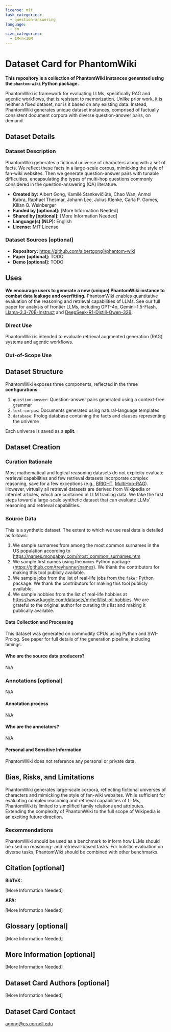 ```yaml
---
license: mit
task_categories:
  - question-answering
language:
  - en
size_categories:
  - 1M<n<10M
---
```


# Dataset Card for PhantomWiki

**This repository is a collection of PhantomWiki instances generated using the `phantom-wiki` Python package.**

PhantomWiki is framework for evaluating LLMs, specifically RAG and agentic workflows, that is resistant to memorization.
Unlike prior work, it is neither a fixed dataset, nor is it based on any existing data.
Instead, PhantomWiki generates unique dataset instances, comprised of factually consistent document corpora with diverse question-answer pairs, on demand.

## Dataset Details

### Dataset Description

PhantomWiki generates a fictional universe of characters along with a set of facts.
We reflect these facts in a large-scale corpus, mimicking the style of fan-wiki websites.
Then we generate question-answer pairs with tunable difficulties, encapsulating the types of multi-hop questions commonly considered in the question-answering (QA) literature.

- **Created by:** Albert Gong, Kamilė Stankevičiūtė, Chao Wan, Anmol Kabra, Raphael Thesmar, Johann Lee, Julius Klenke, Carla P. Gomes, Kilian Q. Weinberger
- **Funded by \[optional\]:** \[More Information Needed\]
- **Shared by \[optional\]:** \[More Information Needed\]
- **Language(s) (NLP):** English
- **License:** MIT License

### Dataset Sources \[optional\]

<!-- Provide the basic links for the dataset. -->

- **Repository:** https://github.com/albertgong1/phantom-wiki
- **Paper \[optional\]:** TODO
- **Demo \[optional\]:** TODO

## Uses

**We encourage users to generate a new (unique) PhantomWiki instance to combat data leakage and overfitting.**
PhantomWiki enables quantitative evaluation of the reasoning and retrieval capabilities of LLMs. See our full paper for analysis of frontier LLMs, including GPT-4o, Gemini-1.5-Flash, [Llama-3.3-70B-Instruct](https://huggingface.co/meta-llama/Llama-3.3-70B-Instruct) and [DeepSeek-R1-Distill-Qwen-32B](https://huggingface.co/deepseek-ai/DeepSeek-R1-Distill-Qwen-32B).

### Direct Use

PhantomWiki is intended to evaluate retrieval augmented generation (RAG) systems and agentic workflows.

### Out-of-Scope Use

<!-- This section addresses misuse, malicious use, and uses that the dataset will not work well for. -->

## Dataset Structure

PhantomWiki exposes three components, reflected in the three **configurations**:

1. `question-answer`: Question-answer pairs generated using a context-free grammar
2. `text-corpus`: Documents generated using natural-language templates
3. `database`: Prolog database containing the facts and clauses representing the universe

Each universe is saved as a **split**.

## Dataset Creation

### Curation Rationale

Most mathematical and logical reasoning datasets do not explicity evaluate retrieval capabilities and
few retrieval datasets incorporate complex reasoning, save for a few exceptions (e.g., [BRIGHT](https://huggingface.co/datasets/xlangai/BRIGHT), [MultiHop-RAG](https://huggingface.co/datasets/yixuantt/MultiHopRAG)).
However, virtually all retrieval datasets are derived from Wikipedia or internet articles, which are contained in LLM training data.
We take the first steps toward a large-scale synthetic dataset that can evaluate LLMs' reasoning and retrieval capabilities.

### Source Data

This is a synthetic dataset. The extent to which we use real data is detailed as follows:

1. We sample surnames from among the most common surnames in the US population according to https://names.mongabay.com/most_common_surnames.htm
2. We sample first names using the `names` Python package (https://github.com/treyhunner/names). We thank the contributors for making this tool publicly available.
3. We sample jobs from the list of real-life jobs from the `faker` Python package. We thank the contributors for making this tool publicly available.
4. We sample hobbies from the list of real-life hobbies at https://www.kaggle.com/datasets/mrhell/list-of-hobbies. We are grateful to the original author for curating this list and making it publically available.

#### Data Collection and Processing

This dataset was generated on commodity CPUs using Python and SWI-Prolog. See paper for full details of the generation pipeline, including timings.

#### Who are the source data producers?

<!-- This section describes the people or systems who originally created the data. It should also include self-reported demographic or identity information for the source data creators if this information is available. -->

N/A

### Annotations \[optional\]

<!-- If the dataset contains annotations which are not part of the initial data collection, use this section to describe them. -->

N/A

#### Annotation process

<!-- This section describes the annotation process such as annotation tools used in the process, the amount of data annotated, annotation guidelines provided to the annotators, interannotator statistics, annotation validation, etc. -->

N/A

#### Who are the annotators?

<!-- This section describes the people or systems who created the annotations. -->

N/A

#### Personal and Sensitive Information

<!-- State whether the dataset contains data that might be considered personal, sensitive, or private (e.g., data that reveals addresses, uniquely identifiable names or aliases, racial or ethnic origins, sexual orientations, religious beliefs, political opinions, financial or health data, etc.). If efforts were made to anonymize the data, describe the anonymization process. -->

PhantomWiki does not reference any personal or private data.

## Bias, Risks, and Limitations

<!-- This section is meant to convey both technical and sociotechnical limitations. -->

PhantomWiki generates large-scale corpora, reflecting fictional universes of characters and mimicking the style of fan-wiki websites. While sufficient for evaluating complex reasoning and retrieval capabilities of LLMs, PhantomWiki is limited to simplified family relations and attributes. Extending the complexity of PhantomWiki to the full scope of Wikipedia is an exciting future direction.

### Recommendations

<!-- This section is meant to convey recommendations with respect to the bias, risk, and technical limitations. -->

PhantomWiki should be used as a benchmark to inform how LLMs should be used on reasoning- and retrieval-based tasks. For holistic evaluation on diverse tasks, PhantomWiki should be combined with other benchmarks.

## Citation \[optional\]

<!-- If there is a paper or blog post introducing the dataset, the APA and Bibtex information for that should go in this section. -->

**BibTeX:**

\[More Information Needed\]

**APA:**

\[More Information Needed\]

## Glossary \[optional\]

<!-- If relevant, include terms and calculations in this section that can help readers understand the dataset or dataset card. -->

\[More Information Needed\]

## More Information \[optional\]

\[More Information Needed\]

## Dataset Card Authors \[optional\]

\[More Information Needed\]

## Dataset Card Contact

agong@cs.cornell.edu
